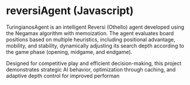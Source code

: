 # reversiAgent (Javascript)

TuringianosAgent is an intelligent Reversi (Othello) agent developed using the Negamax algorithm with memoization.
The agent evaluates board positions based on multiple heuristics, including positional advantage, mobility, and stability, dynamically adjusting its search depth according to the game phase (opening, midgame, and endgame).

Designed for competitive play and efficient decision-making, this project demonstrates strategic AI behavior, optimization through caching, and adaptive depth control for improved performan
